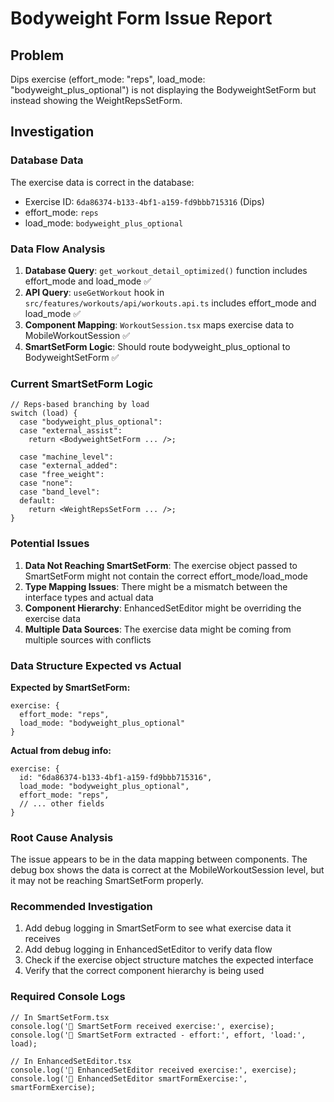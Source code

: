 # Bodyweight Form Issue Report

## Problem
Dips exercise (effort_mode: "reps", load_mode: "bodyweight_plus_optional") is not displaying the BodyweightSetForm but instead showing the WeightRepsSetForm.

## Investigation

### Database Data
The exercise data is correct in the database:
- Exercise ID: `6da86374-b133-4bf1-a159-fd9bbb715316` (Dips)
- effort_mode: `reps`
- load_mode: `bodyweight_plus_optional`

### Data Flow Analysis

1. **Database Query**: `get_workout_detail_optimized()` function includes effort_mode and load_mode ✅
2. **API Query**: `useGetWorkout` hook in `src/features/workouts/api/workouts.api.ts` includes effort_mode and load_mode ✅  
3. **Component Mapping**: `WorkoutSession.tsx` maps exercise data to MobileWorkoutSession ✅
4. **SmartSetForm Logic**: Should route bodyweight_plus_optional to BodyweightSetForm ✅

### Current SmartSetForm Logic
```tsx
// Reps-based branching by load
switch (load) {
  case "bodyweight_plus_optional":
  case "external_assist": 
    return <BodyweightSetForm ... />;
    
  case "machine_level":
  case "external_added":
  case "free_weight":
  case "none":
  case "band_level":
  default:
    return <WeightRepsSetForm ... />;
}
```

### Potential Issues

1. **Data Not Reaching SmartSetForm**: The exercise object passed to SmartSetForm might not contain the correct effort_mode/load_mode
2. **Type Mapping Issues**: There might be a mismatch between the interface types and actual data
3. **Component Hierarchy**: EnhancedSetEditor might be overriding the exercise data
4. **Multiple Data Sources**: The exercise data might be coming from multiple sources with conflicts

### Data Structure Expected vs Actual

**Expected by SmartSetForm:**
```tsx
exercise: {
  effort_mode: "reps",
  load_mode: "bodyweight_plus_optional"
}
```

**Actual from debug info:**
```tsx
exercise: {
  id: "6da86374-b133-4bf1-a159-fd9bbb715316",
  load_mode: "bodyweight_plus_optional", 
  effort_mode: "reps",
  // ... other fields
}
```

### Root Cause Analysis

The issue appears to be in the data mapping between components. The debug box shows the data is correct at the MobileWorkoutSession level, but it may not be reaching SmartSetForm properly.

### Recommended Investigation

1. Add debug logging in SmartSetForm to see what exercise data it receives
2. Add debug logging in EnhancedSetEditor to verify data flow
3. Check if the exercise object structure matches the expected interface
4. Verify that the correct component hierarchy is being used

### Required Console Logs

```tsx
// In SmartSetForm.tsx
console.log('🎯 SmartSetForm received exercise:', exercise);
console.log('🎯 SmartSetForm extracted - effort:', effort, 'load:', load);

// In EnhancedSetEditor.tsx  
console.log('🎯 EnhancedSetEditor received exercise:', exercise);
console.log('🎯 EnhancedSetEditor smartFormExercise:', smartFormExercise);
```
